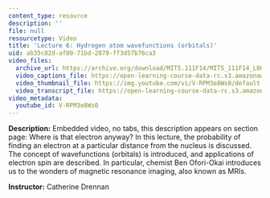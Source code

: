 ```yaml
---
content_type: resource
description: ''
file: null
resourcetype: Video
title: 'Lecture 6: Hydrogen atom wavefunctions (orbitals)'
uid: ab35c82d-af80-71bd-2879-ff3d57b76ca3
video_files:
  archive_url: https://archive.org/download/MIT5.111F14/MIT5_111F14_L06_300k.mp4
  video_captions_file: https://open-learning-course-data-rc.s3.amazonaws.com/5-111sc-principles-of-chemical-science-fall-2014/47fde2dec1055b69a501aa05cab350a2_V-RPM3e8Ws0.vtt
  video_thumbnail_file: https://img.youtube.com/vi/V-RPM3e8Ws0/default.jpg
  video_transcript_file: https://open-learning-course-data-rc.s3.amazonaws.com/5-111sc-principles-of-chemical-science-fall-2014/18a11810bc2cf5859e1be12828f76f32_V-RPM3e8Ws0.pdf
video_metadata:
  youtube_id: V-RPM3e8Ws0
---
```


**Description:** Embedded video, no tabs, this description appears on section page: Where is that electron anyway? In this lecture, the probability of finding an electron at a particular distance from the nucleus is discussed. The concept of wavefunctions (orbitals) is introduced, and applications of electron spin are described. In particular, chemist Ben Ofori-Okai introduces us to the wonders of magnetic resonance imaging, also known as MRIs.

**Instructor:** Catherine Drennan